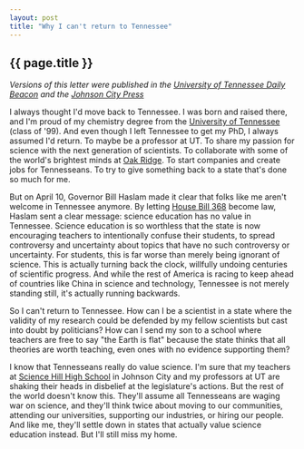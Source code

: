 ```yaml
---
layout: post
title: "Why I can't return to Tennessee"
---
```


{{ page.title }}
----------------

*Versions of this letter were published in the [University of Tennessee Daily Beacon](http://utdailybeacon.com/opinion/letters/2012/apr/16/hb-368-harms-tennessees-schools/) and the [Johnson City Press](http://www.johnsoncitypress.com/Opinion/article.php?id=99725)*

I always thought I'd move back to Tennessee.  I was born and raised there, and I'm proud of my chemistry degree from the [University of Tennessee](http://www.utk.edu) (class of '99).  And even though I left Tennessee to get my PhD, I always assumed I'd return.  To maybe be a professor at UT.  To share my passion for science with the next generation of scientists.  To collaborate with some of the world's brightest minds at [Oak Ridge](http://www.ornl.gov).  To start companies and create jobs for Tennesseans.  To try to give something back to a state that's done so much for me.

But on April 10, Governor Bill Haslam made it clear that folks like me aren't welcome in Tennessee anymore.  By letting [House Bill 368](http://www.capitol.tn.gov/Bills/107/Bill/HB0368.pdf) become law, Haslam sent a clear message:  science education has no value in Tennessee.  Science education is so worthless that the state is now encouraging teachers to intentionally confuse their students, to spread controversy and uncertainty about topics that have no such controversy or uncertainty.  For students, this is far worse than merely being ignorant of science.  This is actually turning back the clock, willfully undoing centuries of scientific progress.  And while the rest of America is racing to keep ahead of countries like China in science and technology, Tennessee is not merely standing still, it's actually running backwards.

So I can't return to Tennessee.  How can I be a scientist in a state where the validity of my research could be defended by my fellow scientists but cast into doubt by politicians?  How can I send my son to a school where teachers are free to say "the Earth is flat" because the state thinks that all theories are worth teaching, even ones with no evidence supporting them?

I know that Tennesseans really do value science.  I'm sure that my teachers at [Science Hill High School](http://ww2.jcschools.org/SHHS/) in Johnson City and my professors at UT are shaking their heads in disbelief at the legislature's actions.  But the rest of the world doesn't know this.  They'll assume all Tennesseans are waging war on science, and they'll think twice about moving to our communities, attending our universities, supporting our industries, or hiring our people.  And like me, they'll settle down in states that actually value science education instead.  But I'll still miss my home.
